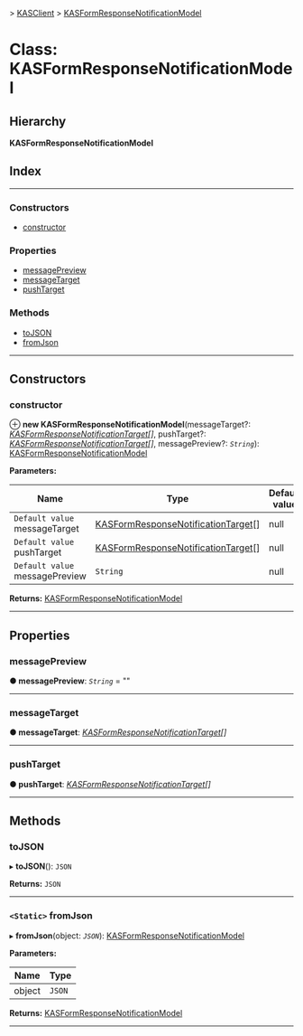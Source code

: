[](../README.md) > [KASClient](../modules/kasclient.md) > [KASFormResponseNotificationModel](../classes/kasclient.kasformresponsenotificationmodel.md)

# Class: KASFormResponseNotificationModel

## Hierarchy

**KASFormResponseNotificationModel**

## Index

---

### Constructors

* [constructor](kasclient.kasformresponsenotificationmodel.md#constructor)

### Properties

* [messagePreview](kasclient.kasformresponsenotificationmodel.md#messagepreview)
* [messageTarget](kasclient.kasformresponsenotificationmodel.md#messagetarget)
* [pushTarget](kasclient.kasformresponsenotificationmodel.md#pushtarget)

### Methods

* [toJSON](kasclient.kasformresponsenotificationmodel.md#tojson)
* [fromJson](kasclient.kasformresponsenotificationmodel.md#fromjson)

---

## Constructors

<a id="constructor"></a>

###  constructor

⊕ **new KASFormResponseNotificationModel**(messageTarget?: *[KASFormResponseNotificationTarget](../enums/kasclient.kasformresponsenotificationtarget.md)[]*, pushTarget?: *[KASFormResponseNotificationTarget](../enums/kasclient.kasformresponsenotificationtarget.md)[]*, messagePreview?: *`String`*): [KASFormResponseNotificationModel](kasclient.kasformresponsenotificationmodel.md)

**Parameters:**

| Name | Type | Default value |
| ------ | ------ | ------ |
| `Default value` messageTarget | [KASFormResponseNotificationTarget](../enums/kasclient.kasformresponsenotificationtarget.md)[] |  null |
| `Default value` pushTarget | [KASFormResponseNotificationTarget](../enums/kasclient.kasformresponsenotificationtarget.md)[] |  null |
| `Default value` messagePreview | `String` |  null |

**Returns:** [KASFormResponseNotificationModel](kasclient.kasformresponsenotificationmodel.md)

___

## Properties

<a id="messagepreview"></a>

###  messagePreview

**● messagePreview**: *`String`* = ""

___
<a id="messagetarget"></a>

###  messageTarget

**● messageTarget**: *[KASFormResponseNotificationTarget](../enums/kasclient.kasformresponsenotificationtarget.md)[]*

___
<a id="pushtarget"></a>

###  pushTarget

**● pushTarget**: *[KASFormResponseNotificationTarget](../enums/kasclient.kasformresponsenotificationtarget.md)[]*

___

## Methods

<a id="tojson"></a>

###  toJSON

▸ **toJSON**(): `JSON`

**Returns:** `JSON`

___
<a id="fromjson"></a>

### `<Static>` fromJson

▸ **fromJson**(object: *`JSON`*): [KASFormResponseNotificationModel](kasclient.kasformresponsenotificationmodel.md)

**Parameters:**

| Name | Type |
| ------ | ------ |
| object | `JSON` |

**Returns:** [KASFormResponseNotificationModel](kasclient.kasformresponsenotificationmodel.md)

___

